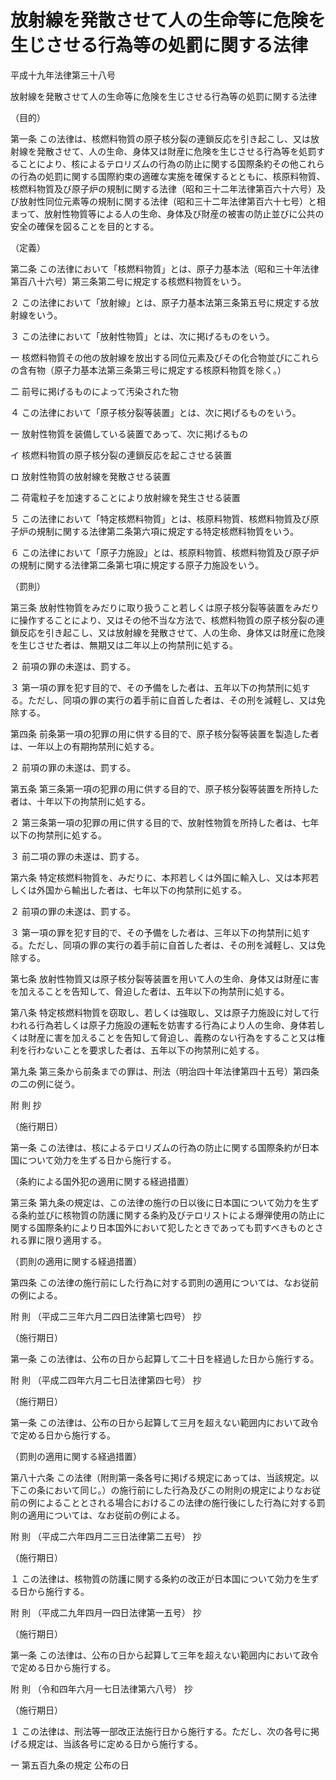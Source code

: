 # 放射線を発散させて人の生命等に危険を生じさせる行為等の処罰に関する法律

平成十九年法律第三十八号

放射線を発散させて人の生命等に危険を生じさせる行為等の処罰に関する法律

（目的）

第一条 この法律は、核燃料物質の原子核分裂の連鎖反応を引き起こし、又は放射線を発散させて、人の生命、身体又は財産に危険を生じさせる行為等を処罰することにより、核によるテロリズムの行為の防止に関する国際条約その他これらの行為の処罰に関する国際約束の適確な実施を確保するとともに、核原料物質、核燃料物質及び原子炉の規制に関する法律（昭和三十二年法律第百六十六号）及び放射性同位元素等の規制に関する法律（昭和三十二年法律第百六十七号）と相まって、放射性物質等による人の生命、身体及び財産の被害の防止並びに公共の安全の確保を図ることを目的とする。

（定義）

第二条 この法律において「核燃料物質」とは、原子力基本法（昭和三十年法律第百八十六号）第三条第二号に規定する核燃料物質をいう。

２ この法律において「放射線」とは、原子力基本法第三条第五号に規定する放射線をいう。

３ この法律において「放射性物質」とは、次に掲げるものをいう。

一 核燃料物質その他の放射線を放出する同位元素及びその化合物並びにこれらの含有物（原子力基本法第三条第三号に規定する核原料物質を除く。）

二 前号に掲げるものによって汚染された物

４ この法律において「原子核分裂等装置」とは、次に掲げるものをいう。

一 放射性物質を装備している装置であって、次に掲げるもの

イ 核燃料物質の原子核分裂の連鎖反応を起こさせる装置

ロ 放射性物質の放射線を発散させる装置

二 荷電粒子を加速することにより放射線を発生させる装置

５ この法律において「特定核燃料物質」とは、核原料物質、核燃料物質及び原子炉の規制に関する法律第二条第六項に規定する特定核燃料物質をいう。

６ この法律において「原子力施設」とは、核原料物質、核燃料物質及び原子炉の規制に関する法律第二条第七項に規定する原子力施設をいう。

（罰則）

第三条 放射性物質をみだりに取り扱うこと若しくは原子核分裂等装置をみだりに操作することにより、又はその他不当な方法で、核燃料物質の原子核分裂の連鎖反応を引き起こし、又は放射線を発散させて、人の生命、身体又は財産に危険を生じさせた者は、無期又は二年以上の拘禁刑に処する。

２ 前項の罪の未遂は、罰する。

３ 第一項の罪を犯す目的で、その予備をした者は、五年以下の拘禁刑に処する。ただし、同項の罪の実行の着手前に自首した者は、その刑を減軽し、又は免除する。

第四条 前条第一項の犯罪の用に供する目的で、原子核分裂等装置を製造した者は、一年以上の有期拘禁刑に処する。

２ 前項の罪の未遂は、罰する。

第五条 第三条第一項の犯罪の用に供する目的で、原子核分裂等装置を所持した者は、十年以下の拘禁刑に処する。

２ 第三条第一項の犯罪の用に供する目的で、放射性物質を所持した者は、七年以下の拘禁刑に処する。

３ 前二項の罪の未遂は、罰する。

第六条 特定核燃料物質を、みだりに、本邦若しくは外国に輸入し、又は本邦若しくは外国から輸出した者は、七年以下の拘禁刑に処する。

２ 前項の罪の未遂は、罰する。

３ 第一項の罪を犯す目的で、その予備をした者は、三年以下の拘禁刑に処する。ただし、同項の罪の実行の着手前に自首した者は、その刑を減軽し、又は免除する。

第七条 放射性物質又は原子核分裂等装置を用いて人の生命、身体又は財産に害を加えることを告知して、脅迫した者は、五年以下の拘禁刑に処する。

第八条 特定核燃料物質を窃取し、若しくは強取し、又は原子力施設に対して行われる行為若しくは原子力施設の運転を妨害する行為により人の生命、身体若しくは財産に害を加えることを告知して脅迫し、義務のない行為をすること又は権利を行わないことを要求した者は、五年以下の拘禁刑に処する。

第九条 第三条から前条までの罪は、刑法（明治四十年法律第四十五号）第四条の二の例に従う。

附 則 抄

（施行期日）

第一条 この法律は、核によるテロリズムの行為の防止に関する国際条約が日本国について効力を生ずる日から施行する。

（条約による国外犯の適用に関する経過措置）

第三条 第九条の規定は、この法律の施行の日以後に日本国について効力を生ずる条約並びに核物質の防護に関する条約及びテロリストによる爆弾使用の防止に関する国際条約により日本国外において犯したときであっても罰すべきものとされる罪に限り適用する。

（罰則の適用に関する経過措置）

第四条 この法律の施行前にした行為に対する罰則の適用については、なお従前の例による。

附 則 （平成二三年六月二四日法律第七四号） 抄

（施行期日）

第一条 この法律は、公布の日から起算して二十日を経過した日から施行する。

附 則 （平成二四年六月二七日法律第四七号） 抄

（施行期日）

第一条 この法律は、公布の日から起算して三月を超えない範囲内において政令で定める日から施行する。

（罰則の適用に関する経過措置）

第八十六条 この法律（附則第一条各号に掲げる規定にあっては、当該規定。以下この条において同じ。）の施行前にした行為及びこの附則の規定によりなお従前の例によることとされる場合におけるこの法律の施行後にした行為に対する罰則の適用については、なお従前の例による。

附 則 （平成二六年四月二三日法律第二五号） 抄

（施行期日）

１ この法律は、核物質の防護に関する条約の改正が日本国について効力を生ずる日から施行する。

附 則 （平成二九年四月一四日法律第一五号） 抄

（施行期日）

第一条 この法律は、公布の日から起算して三年を超えない範囲内において政令で定める日から施行する。

附 則 （令和四年六月一七日法律第六八号） 抄

（施行期日）

１ この法律は、刑法等一部改正法施行日から施行する。ただし、次の各号に掲げる規定は、当該各号に定める日から施行する。

一 第五百九条の規定 公布の日
